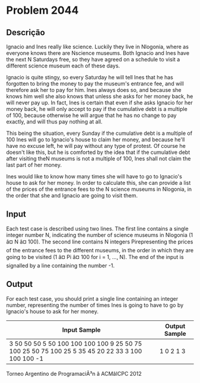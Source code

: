 # Problem 2044

Descrição
----------

Ignacio and Ines really like science. Luckily they live in Nlogonia, where as everyone knows there are Nscience museums. Both Ignacio and Ines have the next N Saturdays free, so they have agreed on a schedule to visit a different science museum each of these days.

Ignacio is quite stingy, so every Saturday he will tell Ines that he has forgotten to bring the money to pay the museum's entrance fee, and will therefore ask her to pay for him. Ines always does so, and because she knows him well she also knows that unless she asks for her money back, he will never pay up. In fact, Ines is certain that even if she asks Ignacio for her money back, he will only accept to pay if the cumulative debt is a multiple of 100, because otherwise he will argue that he has no change to pay exactly, and will thus pay nothing at all.

This being the situation, every Sunday if the cumulative debt is a multiple of 100 Ines will go to Ignacio's house to claim her money, and because he'll have no excuse left, he will pay without any type of protest. Of course he doesn't like this, but he is comforted by the idea that if the cumulative debt after visiting theN museums is not a multiple of 100, Ines shall not claim the last part of her money.

Ines would like to know how many times she will have to go to Ignacio's house to ask for her money. In order to calculate this, she can provide a list of the prices of the entrance fees to the N science museums in Nlogonia, in the order that she and Ignacio are going to visit them.

Input
-----

Each test case is described using two lines. The first line contains a single integer number N, indicating the number of science museums in Nlogonia (1 â¤ N â¤ 100). The second line contains N integers Pirepresenting the prices of the entrance fees to the different museums, in the order in which they are going to be visited (1 â¤ Pi â¤ 100 for i = 1, ..., N). The end of the input is signalled by a line containing the number -1.

Output
------

For each test case, you should print a single line containing an integer number, representing the number of times Ines is going to have to go by Ignacio's house to ask for her money.


| Input Sample | Output Sample |
| --- | --- |
| 3  50 50 50  5  50 100 100 100 100  9  25 50 75 100 25 50 75 100 25  5  35 45 20 22 33  3  100 100 100  -1 | 1  0  2  1  3 |

Torneo Argentino de ProgramaciÃ³n â ACMâICPC 2012

